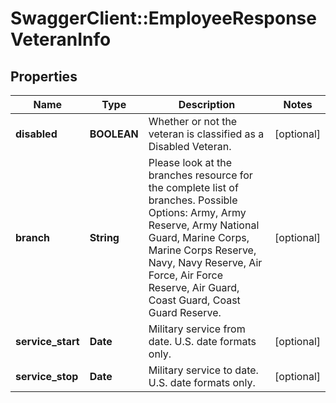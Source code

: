# SwaggerClient::EmployeeResponseVeteranInfo

## Properties
Name | Type | Description | Notes
------------ | ------------- | ------------- | -------------
**disabled** | **BOOLEAN** | Whether or not the veteran is classified as a Disabled Veteran. | [optional] 
**branch** | **String** | Please look at the branches resource for the complete list of branches. Possible Options: Army, Army Reserve, Army National Guard, Marine Corps, Marine Corps Reserve, Navy, Navy Reserve, Air Force, Air Force Reserve, Air Guard, Coast Guard, Coast Guard Reserve. | [optional] 
**service_start** | **Date** | Military service from date. U.S. date formats only. | [optional] 
**service_stop** | **Date** | Military service to date. U.S. date formats only. | [optional] 


